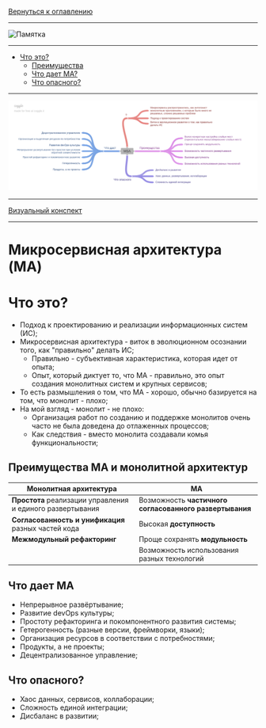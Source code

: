 [Вернуться к оглавлению](https://github.com/engine-it-in/different-level-task/blob/main/README.md)
***
![Памятка]()
***
* [Что это?](#что-это)
  * [Преимущества](#преимущества-ма-и-монолитной-архитектур)
  * [Что дает МА?](#что-дает-ма)
  * [Что опасного?](#что-опасного)
***
![Описание картинки](MSA.png)
***
[Визуальный конспект](https://coggle.it/diagram/ZuH-n3dV1iFRi9EF/t/-/f83212b6e6ea8ccd5990f5f24ac66458f3a8d76d7c5a96b518dc9b32717df9dd)
***

# Микросервисная архитектура (MA)

# Что это?
* Подход к проектированию и реализации информационных систем (ИС);
* Микросервисная архитектура - виток в эволюционном осознании того, как "правильно" делать ИС;
  * Правильно - субъективная характеристика, которая идет от опыта;
  * Опыт, который диктует то, что МА - правильно, это опыт создания монолитных систем и крупных сервисов;
* То есть размышления о том, что МА - хорошо, обычно базируется на том, что монолит - плохо;
* На мой взгляд - монолит - не плохо: 
  * Организация работ по созданию и поддержке монолитов очень часто не была доведена до отлаженных процессов;
  * Как следствия - вместо монолита создавали комья функциональности;

## Преимущества МА и монолитной архитектур
| Монолитная архитектура                                     | МА                                                      |
|------------------------------------------------------------|---------------------------------------------------------|
| **Простота** реализации управления и единого развертывания | Возможность **частичного согласованного развертывания** |
| **Согласованность и унификация** разных частей кода        | Высокая **доступность**                                 |
| **Межмодульный рефакторинг**                               | Проще сохранять **модульность**                         |
|                                                            | Возможность использования разных технологий             |
## Что дает МА
* Непрерывное развёртывание;
* Развитие devOps культуры;
* Простоту рефакторинга и покомпонентного развития системы;
* Гетерогенность (разные версии, фреймворки, языки);
* Организация ресурсов в соответствии с потребностями;
* Продукты, а не проекты;
* Децентрализованное управление;

## Что опасного?
* Хаос данных, сервисов, коллаборации;
* Сложность единой интеграции;
* Дисбаланс в развитии;
